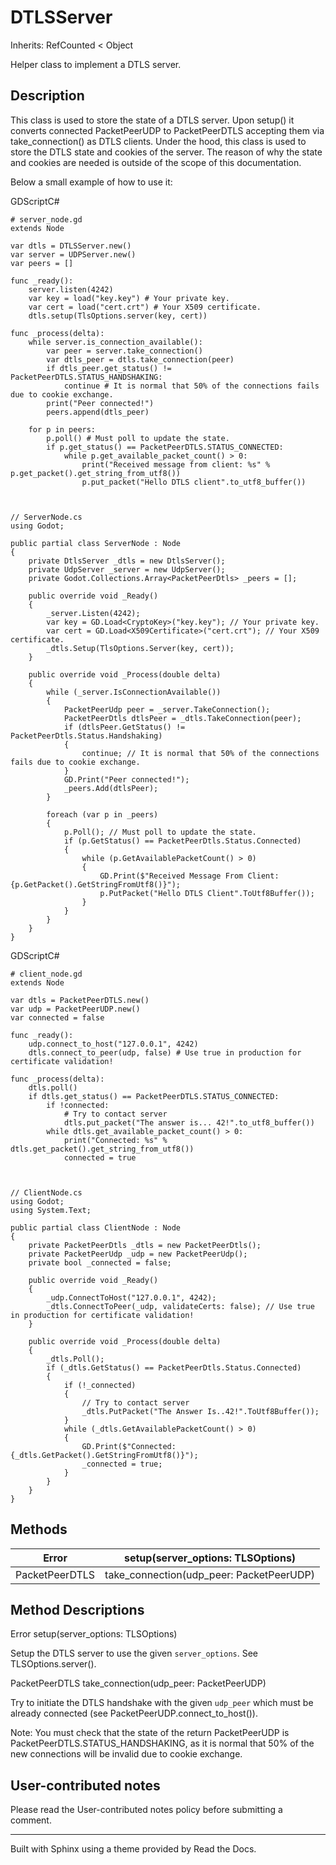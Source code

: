 # DTLSServer

Inherits: RefCounted < Object

Helper class to implement a DTLS server.

## Description

This class is used to store the state of a DTLS server. Upon setup() it
converts connected PacketPeerUDP to PacketPeerDTLS accepting them via
take_connection() as DTLS clients. Under the hood, this class is used to store
the DTLS state and cookies of the server. The reason of why the state and
cookies are needed is outside of the scope of this documentation.

Below a small example of how to use it:

GDScriptC#

    
    
    # server_node.gd
    extends Node
    
    var dtls = DTLSServer.new()
    var server = UDPServer.new()
    var peers = []
    
    func _ready():
        server.listen(4242)
        var key = load("key.key") # Your private key.
        var cert = load("cert.crt") # Your X509 certificate.
        dtls.setup(TlsOptions.server(key, cert))
    
    func _process(delta):
        while server.is_connection_available():
            var peer = server.take_connection()
            var dtls_peer = dtls.take_connection(peer)
            if dtls_peer.get_status() != PacketPeerDTLS.STATUS_HANDSHAKING:
                continue # It is normal that 50% of the connections fails due to cookie exchange.
            print("Peer connected!")
            peers.append(dtls_peer)
    
        for p in peers:
            p.poll() # Must poll to update the state.
            if p.get_status() == PacketPeerDTLS.STATUS_CONNECTED:
                while p.get_available_packet_count() > 0:
                    print("Received message from client: %s" % p.get_packet().get_string_from_utf8())
                    p.put_packet("Hello DTLS client".to_utf8_buffer())
    
    
    
    // ServerNode.cs
    using Godot;
    
    public partial class ServerNode : Node
    {
        private DtlsServer _dtls = new DtlsServer();
        private UdpServer _server = new UdpServer();
        private Godot.Collections.Array<PacketPeerDtls> _peers = [];
    
        public override void _Ready()
        {
            _server.Listen(4242);
            var key = GD.Load<CryptoKey>("key.key"); // Your private key.
            var cert = GD.Load<X509Certificate>("cert.crt"); // Your X509 certificate.
            _dtls.Setup(TlsOptions.Server(key, cert));
        }
    
        public override void _Process(double delta)
        {
            while (_server.IsConnectionAvailable())
            {
                PacketPeerUdp peer = _server.TakeConnection();
                PacketPeerDtls dtlsPeer = _dtls.TakeConnection(peer);
                if (dtlsPeer.GetStatus() != PacketPeerDtls.Status.Handshaking)
                {
                    continue; // It is normal that 50% of the connections fails due to cookie exchange.
                }
                GD.Print("Peer connected!");
                _peers.Add(dtlsPeer);
            }
    
            foreach (var p in _peers)
            {
                p.Poll(); // Must poll to update the state.
                if (p.GetStatus() == PacketPeerDtls.Status.Connected)
                {
                    while (p.GetAvailablePacketCount() > 0)
                    {
                        GD.Print($"Received Message From Client: {p.GetPacket().GetStringFromUtf8()}");
                        p.PutPacket("Hello DTLS Client".ToUtf8Buffer());
                    }
                }
            }
        }
    }
    

GDScriptC#

    
    
    # client_node.gd
    extends Node
    
    var dtls = PacketPeerDTLS.new()
    var udp = PacketPeerUDP.new()
    var connected = false
    
    func _ready():
        udp.connect_to_host("127.0.0.1", 4242)
        dtls.connect_to_peer(udp, false) # Use true in production for certificate validation!
    
    func _process(delta):
        dtls.poll()
        if dtls.get_status() == PacketPeerDTLS.STATUS_CONNECTED:
            if !connected:
                # Try to contact server
                dtls.put_packet("The answer is... 42!".to_utf8_buffer())
            while dtls.get_available_packet_count() > 0:
                print("Connected: %s" % dtls.get_packet().get_string_from_utf8())
                connected = true
    
    
    
    // ClientNode.cs
    using Godot;
    using System.Text;
    
    public partial class ClientNode : Node
    {
        private PacketPeerDtls _dtls = new PacketPeerDtls();
        private PacketPeerUdp _udp = new PacketPeerUdp();
        private bool _connected = false;
    
        public override void _Ready()
        {
            _udp.ConnectToHost("127.0.0.1", 4242);
            _dtls.ConnectToPeer(_udp, validateCerts: false); // Use true in production for certificate validation!
        }
    
        public override void _Process(double delta)
        {
            _dtls.Poll();
            if (_dtls.GetStatus() == PacketPeerDtls.Status.Connected)
            {
                if (!_connected)
                {
                    // Try to contact server
                    _dtls.PutPacket("The Answer Is..42!".ToUtf8Buffer());
                }
                while (_dtls.GetAvailablePacketCount() > 0)
                {
                    GD.Print($"Connected: {_dtls.GetPacket().GetStringFromUtf8()}");
                    _connected = true;
                }
            }
        }
    }
    

## Methods

Error | setup(server_options: TLSOptions)  
---|---  
PacketPeerDTLS | take_connection(udp_peer: PacketPeerUDP)  
  
## Method Descriptions

Error setup(server_options: TLSOptions)

Setup the DTLS server to use the given `server_options`. See
TLSOptions.server().

PacketPeerDTLS take_connection(udp_peer: PacketPeerUDP)

Try to initiate the DTLS handshake with the given `udp_peer` which must be
already connected (see PacketPeerUDP.connect_to_host()).

Note: You must check that the state of the return PacketPeerUDP is
PacketPeerDTLS.STATUS_HANDSHAKING, as it is normal that 50% of the new
connections will be invalid due to cookie exchange.

## User-contributed notes

Please read the User-contributed notes policy before submitting a comment.

* * *

Built with Sphinx using a theme provided by Read the Docs.

